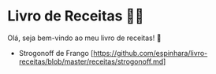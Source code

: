 # Livro de Receitas :man_cook:

Olá, seja bem-vindo ao meu livro de receitas! :wave:

- Strogonoff de Frango [https://github.com/espinhara/livro-receitas/blob/master/receitas/strogonoff.md]